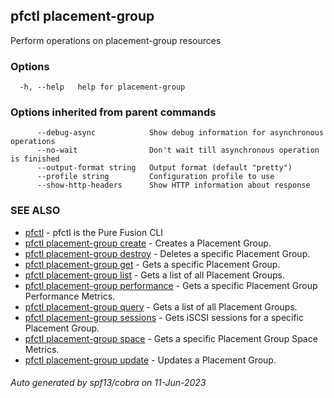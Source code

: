 ## pfctl placement-group

Perform operations on placement-group resources

### Options

```
  -h, --help   help for placement-group
```

### Options inherited from parent commands

```
      --debug-async            Show debug information for asynchronous operations
      --no-wait                Don't wait till asynchronous operation is finished
      --output-format string   Output format (default "pretty")
      --profile string         Configuration profile to use
      --show-http-headers      Show HTTP information about response
```

### SEE ALSO

* [pfctl](pfctl.md)	 - pfctl is the Pure Fusion CLI
* [pfctl placement-group create](pfctl_placement-group_create.md)	 - Creates a Placement Group.
* [pfctl placement-group destroy](pfctl_placement-group_destroy.md)	 - Deletes a specific Placement Group.
* [pfctl placement-group get](pfctl_placement-group_get.md)	 - Gets a specific Placement Group.
* [pfctl placement-group list](pfctl_placement-group_list.md)	 - Gets a list of all Placement Groups.
* [pfctl placement-group performance](pfctl_placement-group_performance.md)	 - Gets a specific Placement Group Performance Metrics.
* [pfctl placement-group query](pfctl_placement-group_query.md)	 - Gets a list of all Placement Groups.
* [pfctl placement-group sessions](pfctl_placement-group_sessions.md)	 - Gets iSCSI sessions for a specific Placement Group.
* [pfctl placement-group space](pfctl_placement-group_space.md)	 - Gets a specific Placement Group Space Metrics.
* [pfctl placement-group update](pfctl_placement-group_update.md)	 - Updates a Placement Group.

###### Auto generated by spf13/cobra on 11-Jun-2023
